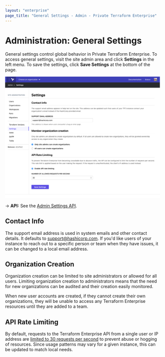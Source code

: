 ```yaml
---
layout: "enterprise"
page_title: "General Settings - Admin - Private Terraform Enterprise"
---
```


# Administration: General Settings

General settings control global behavior in Private Terraform Enterprise. To access general settings, visit the site admin area and click **Settings** in the left menu. To save the settings, click **Save Settings** at the bottom of the page.

![screenshot: the Settings admin page](./images/admin-general.png)

-> **API:** See the [Admin Settings API](/docs/cloud/api/admin/settings.html).

## Contact Info

The support email address is used in system emails and other contact details. It defaults to support@hashicorp.com. If you'd like  users of your instance to reach out to a specific person or team when they have issues, it can be changed to a local email address.

## Organization Creation

Organization creation can be limited to site administrators or allowed for all users. Limiting organization creation to administrators means that the need for new organizations can be audited and their creation easily monitored.

When new user accounts are created, if they cannot create their own organizations, they will be unable to access any Terraform Enterprise resources until they are added to a team.

## API Rate Limiting

By default, requests to the Terraform Enterprise API from a single user or IP address are [limited to 30 requests per second](/docs/cloud/api/index.html#rate-limiting) to prevent abuse or hogging of resources. Since usage patterns may vary for a given instance, this can be updated to match local needs.
